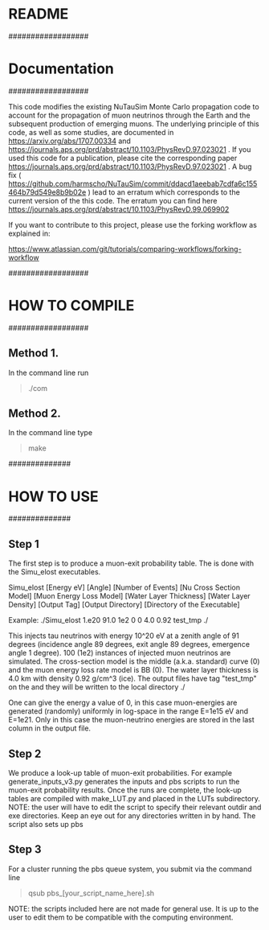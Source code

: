 # README #

##################
# Documentation  #
##################

This code modifies the existing NuTauSim Monte Carlo propagation code to account for the propagation of muon neutrinos through the Earth and the subsequent production of emerging muons. The underlying principle of this code, as well as some studies, are documented in https://arxiv.org/abs/1707.00334  and https://journals.aps.org/prd/abstract/10.1103/PhysRevD.97.023021 . If you used this code for a publication, please cite the corresponding paper https://journals.aps.org/prd/abstract/10.1103/PhysRevD.97.023021 . A bug fix ( https://github.com/harmscho/NuTauSim/commit/ddacd1aeebab7cdfa6c155464b79d549e8b9b02e ) lead to an erratum which corresponds to the current version of the this code. The erratum you can find here https://journals.aps.org/prd/abstract/10.1103/PhysRevD.99.069902 

If you want to contribute to this project, please use the forking workflow as explained in:

https://www.atlassian.com/git/tutorials/comparing-workflows/forking-workflow



##################
# HOW TO COMPILE #
##################

Method 1.
----------
In the command line run
> ./com

Method 2.
----------
In the command line type 
> make

##############
# HOW TO USE #
##############


Step 1
----------
The first step is to produce a muon-exit probability table. 
The is done with the Simu_elost executables.

Simu_elost [Energy eV] [Angle] [Number of Events] [Nu Cross Section Model] [Muon Energy Loss Model] [Water Layer Thickness] [Water Layer Density] [Output Tag] [Output Directory] [Directory of the Executable]  

Example: 
./Simu_elost 1.e20 91.0 1e2 0 0 4.0 0.92 test_tmp ./

This injects tau neutrinos with energy 10^20 eV at a zenith angle of 91 degrees (incidence angle 89 degrees, exit angle 89 degrees, emergence angle 1 degree). 100 (1e2) instances of injected muon neutrinos are simulated. The cross-section model is the middle (a.k.a. standard) curve (0) and the muon energy loss rate model is BB (0). The water layer thickness is 4.0 km with density 0.92 g/cm^3 (ice). The output files have tag "test_tmp" on the and they will be written to the local directory ./

One can give the energy a value of 0, in this case muon-energies are generated (randomly) uniformly in log-space in the range E=1e15 eV and E=1e21. Only in this case the muon-neutrino energies are stored in the last column in the output file. 
 
Step 2
----------
We produce a look-up table of muon-exit probabilities. 
For example generate_inputs_v3.py generates the inputs and pbs scripts to run the muon-exit probability results.
Once the runs are complete, the look-up tables are compiled with make_LUT.py and placed in the LUTs subdirectory.
NOTE: the user will have to edit the script to specify their relevant outdir and exe directories. Keep an eye out for any directories written in by hand.
The script also sets up pbs  

Step 3
----------
For a cluster running the pbs queue system, you submit via the command line
> qsub pbs_[your_script_name_here].sh

NOTE: the scripts included here are not made for general use. It is up to the user to edit them to be compatible with the computing environment.


